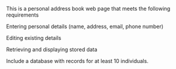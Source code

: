 This is a personal address book web page that meets the following requirements

Entering personal details (name, address, email, phone number)

Editing existing details

Retrieving and displaying stored data

Include a database with records for at least 10 individuals.

